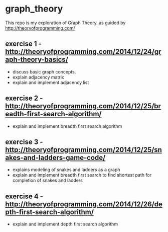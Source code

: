 # graph_theory

This repo is my exploration of Graph Theory, as guided by http://theoryofprogramming.com/

## exercise 1 - http://theoryofprogramming.com/2014/12/24/graph-theory-basics/

- discuss basic graph concepts.
- explain adjacency matrix
- explain and implement adjacency list

## exercise 2 - http://theoryofprogramming.com/2014/12/25/breadth-first-search-algorithm/

- explain and implement breadth first search algorithm

## exercise 3 - http://theoryofprogramming.com/2014/12/25/snakes-and-ladders-game-code/

- explains modeling of snakes and ladders as a graph
- explain and implement breadth first search to find shortest path for completion of snakes and ladders

## exercise 4 - http://theoryofprogramming.com/2014/12/26/depth-first-search-algorithm/

- explain and implement depth first search algorithm
